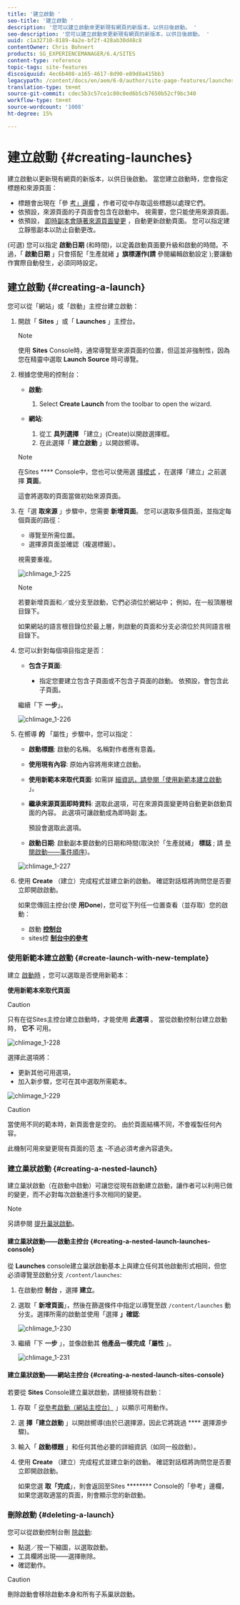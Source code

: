 ```yaml
---
title: '建立啟動 '
seo-title: '建立啟動 '
description: '您可以建立啟動來更新現有網頁的新版本，以供日後啟動。 '
seo-description: '您可以建立啟動來更新現有網頁的新版本，以供日後啟動。 '
uuid: c1a32710-8189-4a2e-bf2f-428ab30d48c8
contentOwner: Chris Bohnert
products: SG_EXPERIENCEMANAGER/6.4/SITES
content-type: reference
topic-tags: site-features
discoiquuid: 4ec6b408-a165-4617-8d90-e89d8a415bb3
legacypath: /content/docs/en/aem/6-0/author/site-page-features/launches
translation-type: tm+mt
source-git-commit: cdec5b3c57ce1c80c0ed6b5cb7650b52cf9bc340
workflow-type: tm+mt
source-wordcount: '1008'
ht-degree: 15%

---
```



# 建立啟動 {#creating-launches}

建立啟動以更新現有網頁的新版本，以供日後啟動。 當您建立啟動時，您會指定標題和來源頁面：

* 標題會出現在「參 [考」邊欄](/help/sites-authoring/author-environment-tools.md#references) ，作者可從中存取這些標題以處理它們。
* 依預設，來源頁面的子頁面會包含在啟動中。 視需要，您只能使用來源頁面。
* 依預設， [即時副本會隨著來源頁面變更](/help/sites-administering/msm.md) ，自動更新啟動頁面。 您可以指定建立靜態副本以防止自動更改。

(可選) 您可以指定 **啟動日期**  (和時間)，以定義啟動頁面要升級和啟動的時間。不過，「 **啟動日期** 」只會搭配「生產就緒 **」旗標運作(請** 參閱編輯啟動設定 [](/help/sites-authoring/launches-editing.md#editing-a-launch-configuration));要讓動作實際自動發生，必須同時設定。

## 建立啟動 {#creating-a-launch}

您可以從「網站」或「啟動」主控台建立啟動：

1. 開啟「 **Sites** 」或「 **Launches** 」主控台。

   >[!NOTE]
   >
   >使用 **Sites** Console時，通常導覽至來源頁面的位置，但這並非強制性，因為您在精靈中選取 **Launch Source** 時可導覽。

1. 根據您使用的控制台：

   * **啟動**:

      1. Select **Create Launch** from the toolbar to open the wizard.
   * **網站**:

      1. 從工 **具列選擇** 「建立」(Create)以開啟選擇框。
      1. 在此選擇「 **建立啟動** 」以開啟嚮導。

   >[!NOTE]
   >
   >在Sites **** Console中，您也可以使用選 [擇模式](/help/sites-authoring/basic-handling.md#viewing-and-selecting-resources) ，在選擇「建立」之前選擇 **頁面**。
   >
   >這會將選取的頁面當做初始來源頁面。

1. 在「選 **取來源** 」步驟中，您需要 **新增頁面**。 您可以選取多個頁面，並指定每個頁面的路徑：

   * 導覽至所需位置。
   * 選擇源頁面並確認（複選標籤）。

   視需要重複。

   ![chlimage_1-225](assets/chlimage_1-225.png)

   >[!NOTE]
   >
   >若要新增頁面和／或分支至啟動，它們必須位於網站中； 例如，在一般頂層根目錄下。
   >
   >如果網站的語言根目錄位於最上層，則啟動的頁面和分支必須位於共同語言根目錄下。

1. 您可以針對每個項目指定是否：

   * **包含子頁面**:

      * 指定您要建立包含子頁面或不包含子頁面的啟動。  依預設，會包含此子頁面。

   繼續「下 **一步**」。

   ![chlimage_1-226](assets/chlimage_1-226.png)

1. 在嚮導 **的** 「屬性」步驟中，您可以指定：

   * **啟動標題**: 啟動的名稱。 名稱對作者應有意義。
   * **使用現有內容**: 原始內容將用來建立啟動。
   * **使用新範本來取代頁面**: 如需詳 [細資訊，請參閱「使用新範本建立啟動](#create-launch-with-new-template) 」。
   * **繼承來源頁面即時資料**: 選取此選項，可在來源頁面變更時自動更新啟動頁面的內容。 此選項可讓啟動成為即時副 [本](/help/sites-administering/msm.md)。

      預設會選取此選項。

   * **啟動日期**: 啟動副本要啟動的日期和時間(取決於「生產就緒」 **標誌** ; 請 [參閱啟動——事件順序](/help/sites-authoring/launches.md#launches-the-order-of-events))。

   ![chlimage_1-227](assets/chlimage_1-227.png)

1. 使用 **Create** （建立）完成程式並建立新的啟動。 確認對話框將詢問您是否要立即開啟啟動。

   如果您傳回主控台(使 **用Done**)，您可從下列任一位置查看（並存取）您的啟動：

   * 啟動 [**控制台&#x200B;**](/help/sites-authoring/launches.md#the-launches-console)
   * sites控 [**制台中&#x200B;**的**&#x200B;參考&#x200B;**](/help/sites-authoring/launches.md#launches-in-references-sites-console)

### 使用新範本建立啟動 {#create-launch-with-new-template}

建立 [啟動時](/help/sites-authoring/launches-creating.md#create-launch-with-new-template) ，您可以選取是否使用新範本：

**使用新範本來取代頁面**

>[!CAUTION]
>
>只有在從Sites主控台建立啟動時，才能使用 **此選項** 。 當從啟動控制台建立啟動時， **它不** 可用。

![chlimage_1-228](assets/chlimage_1-228.png)

選擇此選項將：

* 更新其他可用選項，
* 加入新步驟，您可在其中選取所需範本。

![chlimage_1-229](assets/chlimage_1-229.png)

>[!CAUTION]
>
>當使用不同的範本時，新頁面會是空的。 由於頁面結構不同，不會複製任何內容。
>
>此機制可用來變更現有頁面的范 [本](/help/sites-authoring/managing-pages.md#creating-a-new-page) -不過必須考慮內容遺失。

### 建立巢狀啟動 {#creating-a-nested-launch}

建立巢狀啟動（在啟動中啟動）可讓您從現有啟動建立啟動，讓作者可以利用已做的變更，而不必對每次啟動進行多次相同的變更。

>[!NOTE]
>
>另請參閱 [提升巢狀啟動](/help/sites-authoring/launches-promoting.md#promoting-a-nested-launch)。

#### 建立巢狀啟動——啟動主控台 {#creating-a-nested-launch-launches-console}

從 **Launches** console建立巢狀啟動基本上與建立任何其他啟動形式相同，但您必須導覽至啟動分支 `/content/launches`:

1. 在啟動控 **制台** ，選擇 **建立**。
1. 選取「 **新增頁面**」，然後在篩選條件中指定以導覽至啟 `/content/launches` 動分支。選擇所需的啟動並使用「選擇 **」確認**:

   ![chlimage_1-230](assets/chlimage_1-230.png)

1. 繼續「下 **一步** 」，並像啟動其 **他產品一樣完成「屬性** 」。

   ![chlimage_1-231](assets/chlimage_1-231.png)

#### 建立巢狀啟動——網站主控台 {#creating-a-nested-launch-sites-console}

若要從 **Sites** Console建立巢狀啟動，請根據現有啟動：

1. 存取「 [從參考啟動（網站主控台）](/help/sites-authoring/launches.md#launches-in-references-sites-console) 」以顯示可用動作。
1. 選 **擇「建立啟動** 」以開啟嚮導(由於已選擇源，因此它將跳過 **** 選擇源步驟)。

1. 輸入「 **啟動標題** 」和任何其他必要的詳細資訊（如同一般啟動）。

1. 使用 **Create** （建立）完成程式並建立新的啟動。 確認對話框將詢問您是否要立即開啟啟動。

   如果您選 **取「完成**」，則會返回至Sites ******** Console的「參考」邊欄，如果您選取適當的頁面，則會顯示您的新啟動。

### 刪除啟動 {#deleting-a-launch}

您可以從啟動控制台刪 [除啟動](/help/sites-authoring/launches.md#the-launches-console):

* 點選／按一下縮圖，以選取啟動。
* 工具欄將出現——選擇刪除。
* 確認動作。

>[!CAUTION]
>
>刪除啟動會移除啟動本身和所有子系巢狀啟動。

